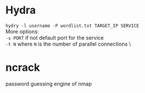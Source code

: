 # Hydra
`hydry -l username -P wordlist.txt TARGET_IP SERVICE` \
More options:\
`-s PORT` if not default port for the service \
`-t N` where `N` is the number of parallel connections \

# ncrack
password guessing engine of nmap

